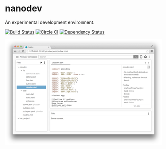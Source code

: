 # nanodev
An experimental development environment.

[![Build Status](https://travis-ci.org/devoncarew/nanodev.svg?branch=master)](https://travis-ci.org/devoncarew/nanodev)
[![Circle CI](https://circleci.com/gh/devoncarew/nanodev/tree/master.svg?style=svg)](https://circleci.com/gh/devoncarew/nanodev/tree/master)
[![Dependency Status](https://www.versioneye.com/user/projects/54cc6fa0de7924d4b00002b3/badge.svg?style=flat)](https://www.versioneye.com/user/projects/54cc6fa0de7924d4b00002b3)

![](https://github.com/devoncarew/nanodev/blob/master/doc/nanodev.png)
